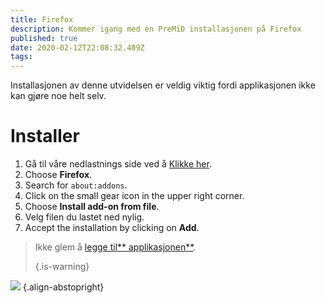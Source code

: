 ```yaml
---
title: Firefox
description: Kommer igang med en PreMiD installasjonen på Firefox
published: true
date: 2020-02-12T22:08:32.409Z
tags:
---
```


Installasjonen av denne utvidelsen er veldig viktig fordi applikasjonen ikke kan gjøre noe helt selv.

# Installer
1. Gå til våre nedlastnings side ved å [Klikke her](https://premid.app/downloads).
2. Choose **Firefox**.
3. Search for `about:addons`.
4. Click on the small gear icon in the upper right corner.
5. Choose **Install add-on from file**.
6. Velg filen du lastet ned nylig.
7. Accept the installation by clicking on **Add**.

> Ikke glem å [legge til** applikasjonen**](/install). 
> 
> {.is-warning}

![](https://img.icons8.com/color/2x/firefox.png) {.align-abstopright}